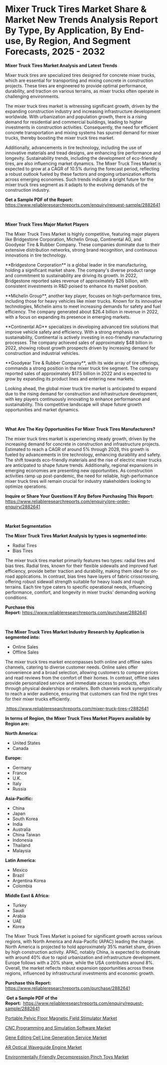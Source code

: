 <p><h1>Mixer Truck Tires Market Share & Market New Trends Analysis Report By Type, By Application, By End-use, By Region, And Segment Forecasts, 2025 - 2032</h1></p><p><strong>Mixer Truck Tires Market Analysis and Latest Trends</strong></p>
<p><p>Mixer truck tires are specialized tires designed for concrete mixer trucks, which are essential for transporting and mixing concrete in construction projects. These tires are engineered to provide optimal performance, durability, and traction on various terrains, as mixer trucks often operate in challenging environments. </p><p>The mixer truck tires market is witnessing significant growth, driven by the expanding construction industry and increasing infrastructure development worldwide. With urbanization and population growth, there is a rising demand for residential and commercial buildings, leading to higher investments in construction activities. Consequently, the need for efficient concrete transportation and mixing systems has spurred demand for mixer trucks, thereby boosting the mixer truck tires market.</p><p>Additionally, advancements in tire technology, including the use of innovative materials and tread designs, are enhancing tire performance and longevity. Sustainability trends, including the development of eco-friendly tires, are also influencing market dynamics. The Mixer Truck Tires Market is expected to grow at a CAGR of 10.5% during the forecast period, reflecting a robust outlook fueled by these factors and ongoing urbanization efforts across emerging economies. Such trends indicate a bright future for the mixer truck tires segment as it adapts to the evolving demands of the construction industry.</p></p>
<p><strong>Get a Sample PDF of the Report:&nbsp;</strong> <a href="https://www.reliableresearchreports.com/enquiry/request-sample/2882641?utm_campaign=41&utm_medium=2&utm_source=Github&utm_content=ia&utm_term=13032025&utm_id=mixer-truck-tires">https://www.reliableresearchreports.com/enquiry/request-sample/2882641</a></p>
<p>&nbsp;</p>
<p><strong>Mixer Truck Tires Major Market Players</strong></p>
<p><p>The Mixer Truck Tires Market is highly competitive, featuring major players like Bridgestone Corporation, Michelin Group, Continental AG, and Goodyear Tire & Rubber Company. These companies dominate due to their extensive distribution networks, strong brand recognition, and continuous innovations in tire technology.</p><p>**Bridgestone Corporation** is a global leader in tire manufacturing, holding a significant market share. The company's diverse product range and commitment to sustainability are driving its growth. In 2022, Bridgestone reported sales revenue of approximately $26 billion, with consistent investments in R&D poised to enhance its market position.</p><p>**Michelin Group**, another key player, focuses on high-performance tires, including those for heavy vehicles like mixer trucks. Known for its innovative technologies, Michelin aims to meet increasing demands for safety and fuel efficiency. The company generated about $26.4 billion in revenue in 2022, with a focus on expanding its presence in emerging markets.</p><p>**Continental AG** specializes in developing advanced tire solutions that improve vehicle safety and efficiency. With a strong emphasis on sustainability, Continental is actively investing in eco-friendly manufacturing processes. The company achieved sales of approximately $48 billion in 2022, showing robust growth prospects driven by increasing demand for construction and industrial vehicles.</p><p>**Goodyear Tire & Rubber Company**, with its wide array of tire offerings, commands a strong position in the mixer truck tire segment. The company reported sales of approximately $17.5 billion in 2022 and is expected to grow by expanding its product lines and entering new markets.</p><p>Looking ahead, the global mixer truck tire market is anticipated to expand due to the rising demand for construction and infrastructure development, with key players continuously innovating to enhance performance and sustainability. This competitive landscape will shape future growth opportunities and market dynamics.</p></p>
<p>&nbsp;</p>
<p><strong>What Are The Key Opportunities For Mixer Truck Tires Manufacturers?</strong></p>
<p><p>The mixer truck tires market is experiencing steady growth, driven by the increasing demand for concrete in construction and infrastructure projects. Estimated to reach a CAGR of around 5% through 2028, this growth is fueled by advancements in tire technology, enhancing durability and safety. The shift towards eco-friendly materials and the rise of electric mixer trucks are anticipated to shape future trends. Additionally, regional expansions in emerging economies are presenting new opportunities. As construction activities ramp up post-pandemic, the need for reliable, high-performance mixer truck tires will remain crucial for industry stakeholders looking to optimize operations.</p></p>
<p><strong>Inquire or Share Your Questions If Any Before Purchasing This Report:</strong> <a href="https://www.reliableresearchreports.com/enquiry/pre-order-enquiry/2882641?utm_campaign=41&utm_medium=2&utm_source=Github&utm_content=ia&utm_term=13032025&utm_id=mixer-truck-tires">https://www.reliableresearchreports.com/enquiry/pre-order-enquiry/2882641</a></p>
<p>&nbsp;</p>
<p><strong>Market Segmentation</strong></p>
<p><strong>The Mixer Truck Tires Market Analysis by types is segmented into:</strong></p>
<p><ul><li>Radial Tires</li><li>Bias Tires</li></ul></p>
<p><p>The mixer truck tires market primarily features two types: radial tires and bias tires. Radial tires, known for their flexible sidewalls and improved fuel efficiency, provide better traction and durability, making them ideal for on-road applications. In contrast, bias tires have layers of fabric crisscrossing, offering robust sidewall strength suitable for heavy loads and rough terrains. Each tire type caters to specific operational needs, influencing performance, comfort, and longevity in mixer trucks' demanding working conditions.</p></p>
<p><strong>Purchase this Report:&nbsp;</strong><a href="https://www.reliableresearchreports.com/purchase/2882641?utm_campaign=41&utm_medium=2&utm_source=Github&utm_content=ia&utm_term=13032025&utm_id=mixer-truck-tires">https://www.reliableresearchreports.com/purchase/2882641</a></p>
<p>&nbsp;</p>
<p><strong>The Mixer Truck Tires Market Industry Research by Application is segmented into:</strong></p>
<p><ul><li>Online Sales</li><li>Offline Sales</li></ul></p>
<p><p>The mixer truck tires market encompasses both online and offline sales channels, catering to diverse customer needs. Online sales offer convenience and a broad selection, allowing customers to compare prices and read reviews from the comfort of their homes. In contrast, offline sales provide personalized service and immediate access to products, often through physical dealerships or retailers. Both channels work synergistically to reach a wider audience, ensuring that customers can find the right tires for their mixer trucks efficiently.</p></p>
<p><a href="https://www.reliableresearchreports.com/mixer-truck-tires-r2882641?utm_campaign=41&utm_medium=2&utm_source=Github&utm_content=ia&utm_term=13032025&utm_id=mixer-truck-tires">&nbsp;https://www.reliableresearchreports.com/mixer-truck-tires-r2882641</a></p>
<p><strong>In terms of Region, the Mixer Truck Tires Market Players available by Region are:</strong></p>
<p>
    <p> <strong> North America: </strong>
        <ul>
            <li>United States</li>
            <li>Canada</li>
        </ul>
        </p> 
    <p> <strong> Europe: </strong>
        <ul>
            <li>Germany</li>
            <li>France</li>
            <li>U.K.</li>
            <li>Italy</li>
            <li>Russia</li>
        </ul>
        </p> 
    <p> <strong> Asia-Pacific: </strong>
        <ul>
            <li>China</li>
            <li>Japan</li>
            <li>South Korea</li>
            <li>India</li>
            <li>Australia</li>
            <li>China Taiwan</li>
            <li>Indonesia</li>
            <li>Thailand</li>
            <li>Malaysia</li>
        </ul>
        </p> 
    <p> <strong> Latin America: </strong>
        <ul>
            <li>Mexico</li>
            <li>Brazil</li>
            <li>Argentina Korea</li>
            <li>Colombia</li>
        </ul>
        </p> 
    <p> <strong> Middle East & Africa: </strong>
        <ul>
            <li>Turkey</li>
            <li>Saudi</li>
            <li>Arabia</li>
            <li>UAE</li>
            <li>Korea</li>
        </ul>
    </p>
    </p>
<p><p>The Mixer Truck Tires Market is poised for significant growth across various regions, with North America and Asia-Pacific (APAC) leading the charge. North America is projected to hold approximately 35% market share, driven by high construction activity. APAC, notably China, is expected to dominate with around 40% due to rapid urbanization and infrastructure development. Europe follows with a 20% share, while the USA contributes around 8%. Overall, the market reflects robust expansion opportunities across these regions, influenced by infrastructural investments and economic growth.</p></p>
<p><strong>Purchase this Report: </strong><a href="https://www.reliableresearchreports.com/purchase/2882641?utm_campaign=41&utm_medium=2&utm_source=Github&utm_content=ia&utm_term=13032025&utm_id=mixer-truck-tires">https://www.reliableresearchreports.com/purchase/2882641</a></p>
<p>&nbsp;<strong>Get a Sample PDF of the Report:&nbsp;&nbsp;</strong><a href="https://www.reliableresearchreports.com/enquiry/request-sample/2882641?utm_campaign=41&utm_medium=2&utm_source=Github&utm_content=ia&utm_term=13032025&utm_id=mixer-truck-tires">https://www.reliableresearchreports.com/enquiry/request-sample/2882641</a></p>
<p><strong></strong></p>
<p><p><a href="https://github.com/syiqvanyo/Market-Research-Report-List-1/blob/main/portable-pelvic-floor-magnetic-field-stimulator-market.md?utm_campaign=41&utm_medium=2&utm_source=Github&utm_content=ia&utm_term=13032025&utm_id=mixer-truck-tires">Portable Pelvic Floor Magnetic Field Stimulator Market</a></p><p><a href="https://github.com/nathandecarvalho/Market-Research-Report-List-6/blob/main/cnc-programming-and-simulation-software-market.md?utm_campaign=41&utm_medium=2&utm_source=Github&utm_content=ia&utm_term=13032025&utm_id=mixer-truck-tires">CNC Programming and Simulation Software Market</a></p><p><a href="https://github.com/yepezkommakp/Market-Research-Report-List-1/blob/main/gene-editing-cell-line-generation-service-market.md?utm_campaign=41&utm_medium=2&utm_source=Github&utm_content=ia&utm_term=13032025&utm_id=mixer-truck-tires">Gene Editing Cell Line Generation Service Market</a></p><p><a href="https://github.com/minakibanov/Market-Research-Report-List-1/blob/main/ar-optical-waveguide-engine-market.md?utm_campaign=41&utm_medium=2&utm_source=Github&utm_content=ia&utm_term=13032025&utm_id=mixer-truck-tires">AR Optical Waveguide Engine Market</a></p><p><a href="https://github.com/gdfhhhj/Market-Research-Report-List-7/blob/main/environmentally-friendly-decompression-pinch-toys-market.md?utm_campaign=41&utm_medium=2&utm_source=Github&utm_content=ia&utm_term=13032025&utm_id=mixer-truck-tires">Environmentally Friendly Decompression Pinch Toys Market</a></p></p>